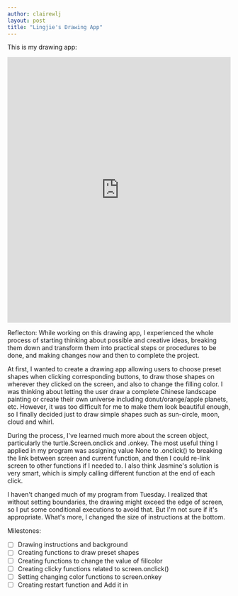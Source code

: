 ```yaml
---
author: clairewlj
layout: post
title: "Lingjie's Drawing App"
---
```


This is my drawing app:
<iframe src="https://trinket.io/embed/python/af8de342d7" width="100%" height="600" frameborder="0" marginwidth="0" marginheight="0" allowfullscreen></iframe>

Reflecton: 
While working on this drawing app, I experienced the whole process of starting thinking about possible and creative ideas, breaking them down and transform them into practical steps or procedures to be done, and making changes now and then to complete the project.

At first, I wanted to create a drawing app allowing users to choose preset shapes when clicking corresponding buttons, to draw those shapes on wherever they clicked on the screen, and also to change the filling color. I was thinking about letting the user draw a complete Chinese landscape painting or create their own universe including donut/orange/apple planets, etc. However, it was too difficult for me to make them look beautiful enough, so I finally decided just to draw simple shapes such as sun-circle, moon, cloud and whirl.

During the process, I've learned much more about the screen object, particularly the turtle.Screen.onclick and .onkey. The most useful thing I applied in my program was assigning value None to .onclick() to breaking the link between screen and current function, and then I could re-link screen to other functions if I needed to. I also think Jasmine's solution is very smart, which is simply calling different function at the end of each click.

I haven't changed much of my program from Tuesday. I realized that without setting boundaries, the drawing might exceed the edge of screen, so I put some conditional executions to avoid that. But I'm not sure if it's appropriate. What's more, I changed the size of instructions at the bottom.

Milestones:
- [ ] Drawing instructions and background
- [ ] Creating functions to draw preset shapes
- [ ] Creating functions to change the value of fillcolor
- [ ] Creating clicky functions related to screen.onclick()
- [ ] Setting changing color functions to screen.onkey
- [ ] Creating restart function and Add it in
